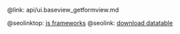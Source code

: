 @link: api/ui.baseview_getformview.md

@seolinktop: [js frameworks](https://webix.com)
@seolink: [download datatable](https://webix.com/widget/datatable/)